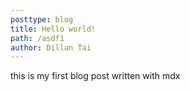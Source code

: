 ```yaml
---
posttype: blog
title: Hello world!
path: /asdf1
author: Dillan Tai
---
```


this is my first blog post written with mdx
